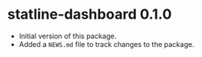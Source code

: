 # statline-dashboard 0.1.0

* Initial version of this package.
* Added a `NEWS.md` file to track changes to the package.

